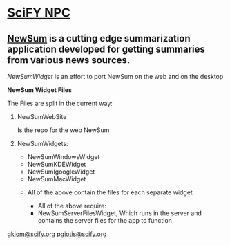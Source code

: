 [SciFY NPC](www.scify.org)
========================
[NewSum](http://www.scify.gr/site/en/our-projects/projects-in-progress/newsum-menu-en) is a cutting edge summarization application developed for getting summaries from various news sources. 
------------------------
*NewSumWidget* is an effort to port NewSum on the web and on the desktop

**NewSum Widget Files**

The Files are split in the current way: 

1. NewSumWebSite

	Is the repo for the web NewSum

2. NewSumWidgets:

	- NewSumWindowsWidget
	- NewSumKDEWidget
	- NewSumIgoogleWidget
	- NewSumMacWidget
	* All of the above contain the files for each separate widget

		* All of the above require:
		- NewSumServerFilesWidget,
		Which runs in the server and contains the server files for the app to function
	      
  
gkiom@scify.org
pgiotis@scify.org
